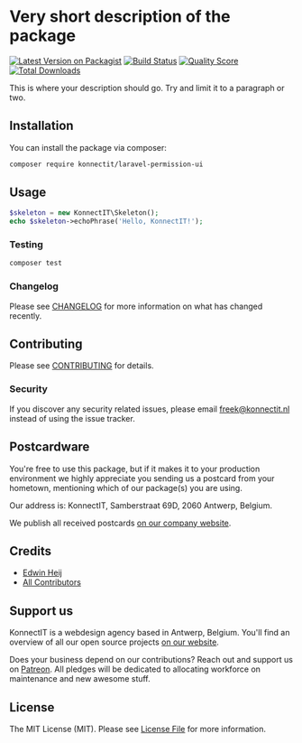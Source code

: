 # Very short description of the package

[![Latest Version on Packagist](https://img.shields.io/packagist/v/konnectit/laravel-permission-ui.svg?style=flat-square)](https://packagist.org/packages/konnectit/laravel-permission-ui)
[![Build Status](https://img.shields.io/travis/konnectit/laravel-permission-ui/master.svg?style=flat-square)](https://travis-ci.org/konnectit/laravel-permission-ui)
[![Quality Score](https://img.shields.io/scrutinizer/g/konnectit/laravel-permission-ui.svg?style=flat-square)](https://scrutinizer-ci.com/g/konnectit/laravel-permission-ui)
[![Total Downloads](https://img.shields.io/packagist/dt/konnectit/laravel-permission-ui.svg?style=flat-square)](https://packagist.org/packages/konnectit/laravel-permission-ui)

This is where your description should go. Try and limit it to a paragraph or two.

## Installation

You can install the package via composer:

```bash
composer require konnectit/laravel-permission-ui
```

## Usage

``` php
$skeleton = new KonnectIT\Skeleton();
echo $skeleton->echoPhrase('Hello, KonnectIT!');
```

### Testing

``` bash
composer test
```

### Changelog

Please see [CHANGELOG](CHANGELOG.md) for more information on what has changed recently.

## Contributing

Please see [CONTRIBUTING](CONTRIBUTING.md) for details.

### Security

If you discover any security related issues, please email freek@konnectit.nl instead of using the issue tracker.

## Postcardware

You're free to use this package, but if it makes it to your production environment we highly appreciate you sending us a postcard from your hometown, mentioning which of our package(s) you are using.

Our address is: KonnectIT, Samberstraat 69D, 2060 Antwerp, Belgium.

We publish all received postcards [on our company website](https://konnectit.nl/en/opensource/postcards).

## Credits

- [Edwin Heij](https://github.com/konnectit)
- [All Contributors](../../contributors)

## Support us

KonnectIT is a webdesign agency based in Antwerp, Belgium. You'll find an overview of all our open source projects [on our website](https://konnectit.nl/opensource).

Does your business depend on our contributions? Reach out and support us on [Patreon](https://www.patreon.com/konnectit). 
All pledges will be dedicated to allocating workforce on maintenance and new awesome stuff.

## License

The MIT License (MIT). Please see [License File](LICENSE.md) for more information.
